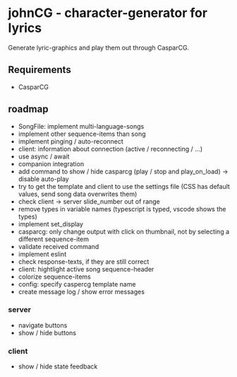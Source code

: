 # johnCG - character-generator for lyrics
Generate lyric-graphics and play them out through CasparCG.

## Requirements
- CasparCG

## roadmap
- SongFile: implement multi-language-songs
- implement other sequence-items than song
- implement pinging / auto-reconnect
- client: information about connection (active / reconnecting / ...)
- use async / await
- companion integration
- add command to show / hide casparcg (play / stop and play_on_load) -> disable auto-play
- try to get the template and client to use the settings file (CSS has default values, send song data overwrites them)
- check client -> server slide_number out of range
- remove types in variable names (typescript is typed, vscode shows the types)
- implement set_display
- casparcg: only change output with click on thumbnail, not by selecting a different sequence-item
- validate received command
- implement eslint
- check response-texts, if they are still correct
- client: hightlight active song sequence-header
- colorize sequence-items
- config: specify caspercg template name
- create message log / show error messages

### server
- navigate buttons
- show / hide buttons

### client
- show / hide state feedback